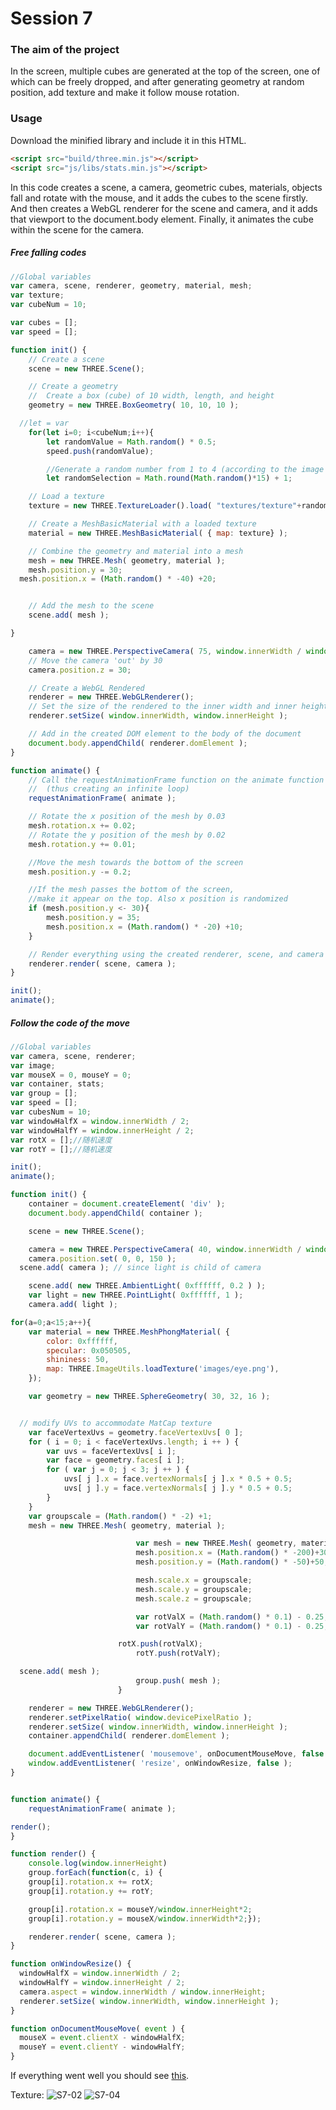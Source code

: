 # Session 7

### The aim of the project

In the screen, multiple cubes are generated at the top of the screen, one of which can be freely dropped, and after generating geometry at random position, add texture and make it follow mouse rotation.

### Usage
Download the minified library and include it in this HTML.

```html
<script src="build/three.min.js"></script>
<script src="js/libs/stats.min.js"></script>
```

In this code creates a scene, a camera, geometric cubes, materials, objects fall and rotate with the mouse, and it adds the cubes to the scene firstly. And then creates a WebGL renderer for the scene and camera, and it adds that viewport to the document.body element. Finally, it animates the cube within the scene for the camera.

##### Free falling codes

```javascript
//Global variables
var camera, scene, renderer, geometry, material, mesh;
var texture;
var cubeNum = 10;

var cubes = [];
var speed = [];

function init() {
	// Create a scene
	scene = new THREE.Scene();

	// Create a geometry
	// 	Create a box (cube) of 10 width, length, and height
	geometry = new THREE.BoxGeometry( 10, 10, 10 );

  //let = var
	for(let i=0; i<cubeNum;i++){
		let randomValue = Math.random() * 0.5;
		speed.push(randomValue);

		//Generate a random number from 1 to 4 (according to the image files)
		let randomSelection = Math.round(Math.random()*15) + 1;

	// Load a texture
	texture = new THREE.TextureLoader().load( "textures/texture"+randomSelection+".jpg" );

	// Create a MeshBasicMaterial with a loaded texture
	material = new THREE.MeshBasicMaterial( { map: texture} );

	// Combine the geometry and material into a mesh
	mesh = new THREE.Mesh( geometry, material );
	mesh.position.y = 30;
  mesh.position.x = (Math.random() * -40) +20;


	// Add the mesh to the scene
	scene.add( mesh );

}

	camera = new THREE.PerspectiveCamera( 75, window.innerWidth / window.innerHeight, 2, 1000 );
	// Move the camera 'out' by 30
	camera.position.z = 30;

	// Create a WebGL Rendered
	renderer = new THREE.WebGLRenderer();
	// Set the size of the rendered to the inner width and inner height of the window
	renderer.setSize( window.innerWidth, window.innerHeight );

	// Add in the created DOM element to the body of the document
	document.body.appendChild( renderer.domElement );
}

function animate() {
	// Call the requestAnimationFrame function on the animate function
	// 	(thus creating an infinite loop)
	requestAnimationFrame( animate );

	// Rotate the x position of the mesh by 0.03
	mesh.rotation.x += 0.02;
	// Rotate the y position of the mesh by 0.02
	mesh.rotation.y += 0.01;

	//Move the mesh towards the bottom of the screen
	mesh.position.y -= 0.2;

	//If the mesh passes the bottom of the screen,
	//make it appear on the top. Also x position is randomized
	if (mesh.position.y <- 30){
		mesh.position.y = 35;
		mesh.position.x = (Math.random() * -20) +10;
	}

	// Render everything using the created renderer, scene, and camera
	renderer.render( scene, camera );
}

init();
animate();

```

##### Follow the code of the move

```javascript
//Global variables
var camera, scene, renderer;
var image;
var mouseX = 0, mouseY = 0;
var container, stats;
var group = [];
var speed = [];
var cubesNum = 10;
var windowHalfX = window.innerWidth / 2;
var windowHalfY = window.innerHeight / 2;
var rotX = [];//随机速度
var rotY = [];//随机速度

init();
animate();

function init() {
	container = document.createElement( 'div' );
	document.body.appendChild( container );

	scene = new THREE.Scene();

	camera = new THREE.PerspectiveCamera( 40, window.innerWidth / window.innerHeight, 1, 1000 );
	camera.position.set( 0, 0, 150 );
  scene.add( camera ); // since light is child of camera

	scene.add( new THREE.AmbientLight( 0xffffff, 0.2 ) );
	var light = new THREE.PointLight( 0xffffff, 1 );
	camera.add( light );

for(a=0;a<15;a++){
	var material = new THREE.MeshPhongMaterial( {
		color: 0xffffff,
		specular: 0x050505,
		shininess: 50,
		map: THREE.ImageUtils.loadTexture('images/eye.png'),
	});

	var geometry = new THREE.SphereGeometry( 30, 32, 16 );


  // modify UVs to accommodate MatCap texture
	var faceVertexUvs = geometry.faceVertexUvs[ 0 ];
	for ( i = 0; i < faceVertexUvs.length; i ++ ) {
		var uvs = faceVertexUvs[ i ];
		var face = geometry.faces[ i ];
		for ( var j = 0; j < 3; j ++ ) {
			uvs[ j ].x = face.vertexNormals[ j ].x * 0.5 + 0.5;
			uvs[ j ].y = face.vertexNormals[ j ].y * 0.5 + 0.5;
		}
	}
	var groupscale = (Math.random() * -2) +1;
	mesh = new THREE.Mesh( geometry, material );

							var mesh = new THREE.Mesh( geometry, material );
							mesh.position.x = (Math.random() * -200)+30;
							mesh.position.y = (Math.random() * -50)+50;

							mesh.scale.x = groupscale;
							mesh.scale.y = groupscale;
							mesh.scale.z = groupscale;

							var rotValX = (Math.random() * 0.1) - 0.25;
							var rotValY = (Math.random() * 0.1) - 0.25;

						rotX.push(rotValX);
							rotY.push(rotValY);

  scene.add( mesh );
							group.push( mesh );
						}

	renderer = new THREE.WebGLRenderer();
	renderer.setPixelRatio( window.devicePixelRatio );
	renderer.setSize( window.innerWidth, window.innerHeight );
	container.appendChild( renderer.domElement );

	document.addEventListener( 'mousemove', onDocumentMouseMove, false );
	window.addEventListener( 'resize', onWindowResize, false );
}


function animate() {
	requestAnimationFrame( animate );

render();
}

function render() {
	console.log(window.innerHeight)
	group.forEach(function(c, i) {
    group[i].rotation.x += rotX;
    group[i].rotation.y += rotY;

	group[i].rotation.x = mouseY/window.innerHeight*2;
	group[i].rotation.y = mouseX/window.innerWidth*2;});

	renderer.render( scene, camera );
}

function onWindowResize() {
  windowHalfX = window.innerWidth / 2;
  windowHalfY = window.innerHeight / 2;
  camera.aspect = window.innerWidth / window.innerHeight;
  renderer.setSize( window.innerWidth, window.innerHeight );
}

function onDocumentMouseMove( event ) {
  mouseX = event.clientX - windowHalfX;
  mouseY = event.clientY - windowHalfY;
}

```
If everything went well you should see [this](https://github.com/VK0224/DAT505-GitHub/tree/master/S7).

Texture:
![S7-02](https://github.com/VK0224/DAT505-GitHub/blob/master/Textures/S7-02.PNG)
![S7-04](https://github.com/VK0224/DAT505-GitHub/blob/master/Textures/S7-04.PNG)
